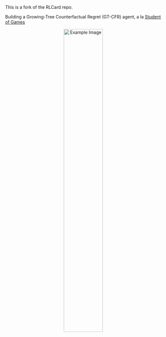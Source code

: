 This is a fork of the RLCard repo.

Building a Growing-Tree Counterfactual Regret (GT-CFR) agent, a la [Student of Games](https://arxiv.org/abs/2112.03178)

<p align="center">
  <img src="https://res.cloudinary.com/codier/image/upload/w_384/iai0p5j9cuszzpqxdmws.gif" alt="Example Image" style="width:50%;"/>
</p>

